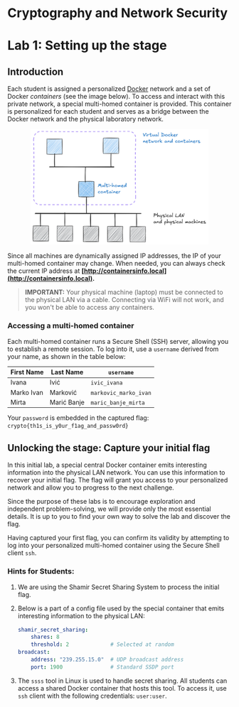 # Cryptography and Network Security <!-- omit in toc -->

# Lab 1: Setting up the stage

## Introduction

Each student is assigned a personalized [Docker](https://www.docker.com/) network and a set of Docker *containers* (see the image below). To access and interact with this private network, a special multi-homed container is provided. This container is personalized for each student and serves as a bridge between the Docker network and the physical laboratory network.  

<p align="center">
  <img src="../img/lab_topology.png" width="400px" height="auto"/>
</p>

Since all machines are dynamically assigned IP addresses, the IP of your multi-homed container may change. When needed, you can always check the current IP address at **[http://containersinfo.local](http://containersinfo.local).**   

> **IMPORTANT:** Your physical machine (laptop) must be connected to the physical LAN via a cable. Connecting via WiFi will not work, and you won't be able to access any containers.

### Accessing a multi-homed container  

Each multi-homed container runs a Secure Shell (SSH) server, allowing you to establish a remote session. To log into it, use a `username` derived from your name, as shown in the table below:  

| First Name  | Last Name      | `username`              |
|------------|---------------|-------------------------|
| Ivana      | Ivić          | `ivic_ivana`           |
| Marko Ivan | Marković      | `markovic_marko_ivan`  |
| Mirta      | Marić Banje   | `maric_banje_mirta`    |

Your `password` is embedded in the captured flag: `crypto{th1s_is_y0ur_f1ag_and_passw0rd}`

## Unlocking the stage: Capture your initial flag

In this initial lab, a special central Docker container emits interesting information into the physical LAN network. You can use this information to recover your initial flag. The flag will grant you access to your personalized network and allow you to progress to the next challenge.

Since the purpose of these labs is to encourage exploration and independent problem-solving, we will provide only the most essential details. It is up to you to find your own way to solve the lab and discover the flag.

Having captured your first flag, you can confirm its validity by attempting to log into your personalized multi-homed container using the Secure Shell client `ssh`.

### Hints for Students:

1. We are using the Shamir Secret Sharing System to process the initial flag.
2. Below is a part of a config file used by the special container that emits interesting information to the physical LAN:
    ```yaml
    shamir_secret_sharing:
        shares: 8
        threshold: 2             # Selected at random
    broadcast:
        address: "239.255.15.0"  # UDP broadcast address
        port: 1900               # Standard SSDP port
    ```

3. The `ssss` tool in Linux is used to handle secret sharing. All students can access a shared Docker container that hosts this tool. To access it, use `ssh` client with the following credentials: `user:user`.
